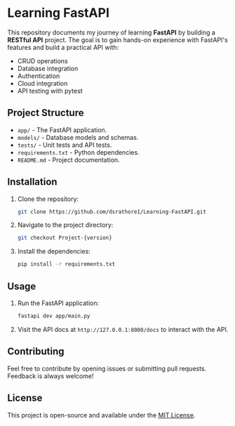 # Learning FastAPI

This repository documents my journey of learning **FastAPI** by building a **RESTful API** project. The goal is to gain hands-on experience with FastAPI's features and build a practical API with:

- CRUD operations
- Database integration
- Authentication
- Cloud integration
- API testing with pytest

## Project Structure

- `app/` - The FastAPI application.
- `models/` - Database models and schemas.
- `tests/` - Unit tests and API tests.
- `requirements.txt` - Python dependencies.
- `README.md` - Project documentation.

## Installation

1. Clone the repository:

    ```bash
    git clone https://github.com/dsrathore1/Learning-FastAPI.git
    ```

2. Navigate to the project directory:

    ```bash
    git checkout Project-{version}
    ```

3. Install the dependencies:

    ```bash
    pip install -r requirements.txt
    ```

## Usage

1. Run the FastAPI application:

    ```bash
    fastapi dev app/main.py
    ```

2. Visit the API docs at `http://127.0.0.1:8000/docs` to interact with the API.

## Contributing

Feel free to contribute by opening issues or submitting pull requests. Feedback is always welcome!

## License

This project is open-source and available under the [MIT License](LICENSE).